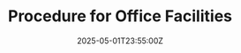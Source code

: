 ---
title: Procedure for Office Facilities
linkTitle: 'Procedure for Office Facilities '
date: '2025-05-01T23:55:00Z'
weight: 1
description: No content
draft: false
ref: procedure-for-office-facilities
---